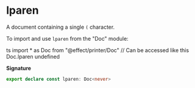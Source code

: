 # lparen

A document containing a single `(` character.

To import and use `lparen` from the "Doc" module:

ts
import \* as Doc from "@effect/printer/Doc"
// Can be accessed like this
Doc.lparen
undefined

**Signature**

```ts
export declare const lparen: Doc<never>
```

